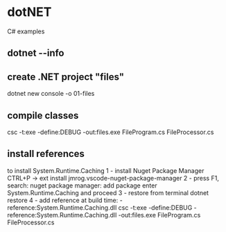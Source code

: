 # dotNET
C# examples

## dotnet --info

## create .NET project "files"
dotnet new console -o 01-files

## compile classes
csc -t:exe -define:DEBUG -out:files.exe FileProgram.cs FileProcessor.cs

## install references
 to install System.Runtime.Caching 
 1 - install Nuget Package Manager
   CTRL+P -> ext install jmrog.vscode-nuget-package-manager
 2 - press F1, search: nuget package manager: add package
   enter System.Runtime.Caching and proceed
 3 - restore from terminal
 dotnet restore
 4 - add reference at build time: -reference:System.Runtime.Caching.dll
 csc -t:exe -define:DEBUG -reference:System.Runtime.Caching.dll -out:files.exe FileProgram.cs FileProcessor.cs
